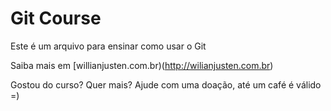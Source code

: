 # Git Course

Este é um arquivo para ensinar como usar o Git

Saiba mais em [willianjusten.com.br)(http://wilianjusten.com.br)

Gostou do curso? Quer mais? Ajude com uma doação, até um café é válido =)
